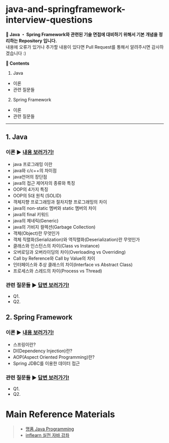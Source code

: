 # java-and-springframework-interview-questions
**:seedling: Java ・ Spring Framework와 관련된 기술 면접에 대비하기 위해서 기본 개념을 정리하는 Repository 입니다.**
<br> 내용에 오류가 있거나 추가할 내용이 있다면 Pull Request를 통해서 알려주시면 감사하겠습니다 :)


**:book: Contents**

1. Java
  * 이론
  * 관련 질문들
2. Spring Framework
  * 이론
  * 관련 질문들

---

## 1. Java
### 이론 :arrow_forward: [내용 보러가기!](/java/contents.md)
* java 프로그래밍 이란
* java와 c/c++의 차이점
* java언어의 장단점
* java의 접근 제어자의 종류와 특징
* OOP의 4가지 특징
* OOP의 5대 원칙 (SOLID)
* 객체지향 프로그래밍과 절차지향 프로그래밍의 차이
* java의 non-static 멤버와 static 멤버의 차이
* java의 final 키워드
* java의 제네릭(Generic)
* java의 가비지 컬렉션(Garbage Collection)
* 객체(Object)란 무엇인가
* 객체 직렬화(Serialization)와 역직렬화(Deserialization)란 무엇인가
* 클래스와 인스턴스의 차이(Class vs Instance)
* 오버로딩과 오버라이딩의 차이(Overloading vs Overriding)
* Call by Reference와 Call by Value의 차이
* 인터페이스와 추상 클래스의 차이(Interface vs Abstract Class)
* 프로세스와 스레드의 차이(Process vs Thread)

<!-- ## 세션과 쿠키의 차이(Session vs Cookie) -->

<!-- ## 동기화 객체의 종류
* 뮤텍스와 세마포어의 차이 -->

<!-- ## 동기화와 비동기화의 차이(Syncronous vs Asyncronous) -->

### 관련 질문들 :arrow_forward: [답변 보러가기!](/java/answer.md)
* Q1.
* Q2.



## 2. Spring Framework
### 이론 :arrow_forward: [내용 보러가기!](/spring-framework/contents.md)
* 스프링이란?
* DI(Dependency Injection)란?
* AOP(Aspect Oriented Programming)란?
* Spring JDBC를 이용한 데이터 접근

### 관련 질문들 :arrow_forward: [답변 보러가기!](/spring-framework/answer.md)
* Q1.
* Q2.



# Main Reference Materials
> - [명품 Java Programming](https://www.booksr.co.kr/html/book/book.asp?seq=696811)
> - [inflearn 실전 자바 강좌](https://www.inflearn.com/course/%EC%8B%A4%EC%A0%84-%EC%9E%90%EB%B0%94-%EA%B0%95%EC%A2%8C/)
